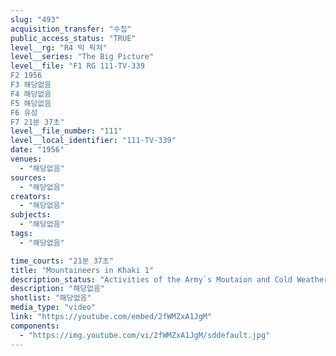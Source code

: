 ```yaml
---
slug: "493"
acquisition_transfer: "수집"
public_access_status: "TRUE"
level__rg: "R4 빅 픽쳐"
level__series: "The Big Picture"
level__file: "F1 RG 111-TV-339
F2 1956
F3 해당없음
F4 해당없음
F5 해당없음
F6 유성
F7 21분 37초"
level__file_number: "111"
level__local_identifier: "111-TV-339"
date: "1956"
venues: 
  - "해당없음"
sources: 
  - "해당없음"
creators: 
  - "해당없음"
subjects: 
  - "해당없음"
tags: 
  - "해당없음"

time_courts: "21분 37초"
title: "Mountaineers in Khaki 1"
description_status: "Activities of the Army`s Moutaion and Cold Weather School, Camp Hole Colorado."
description: "해당없음"
shotlist: "해당없음"
media_type: "video"
link: "https://youtube.com/embed/2fWMZxA1JgM"
components: 
  - "https://img.youtube.com/vi/2fWMZxA1JgM/sddefault.jpg"
---
```

